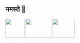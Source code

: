 
## नमस्ते 🙏 
<a ><img align="left" src="https://dogemuchwow.com/wp-content/uploads/2019/07/ascii-doge-face.png" width="60px" height="60px"></a>
<a href="https://www.linkedin.com/in/init13"><img align="left" src="https://i0.wp.com/www.alphr.com/wp-content/uploads/2023/08/1637655738-linkedin-101-hero2x.jpg" width="80px" height="60px"></a> <a href="https://twitter.com/GoodKnitten"><img align="left" src="https://pbs.twimg.com/media/GQZQPoSa4AAD7Ze?format=jpg" width="70px" height="60px"></a><br>

<br>
